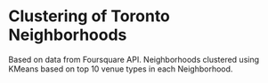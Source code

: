 # Clustering of Toronto Neighborhoods

Based on data from Foursquare API. Neighborhoods clustered using KMeans based on top 10 venue types in each Neighborhood.
